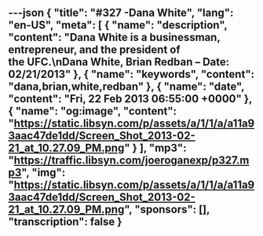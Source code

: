 ---json
{
  "title": "#327 -Dana White",
  "lang": "en-US",
  "meta": [
    {
      "name": "description",
      "content": "Dana White is a businessman, entrepreneur, and the president of the UFC.\nDana White, Brian Redban – Date: 02/21/2013"
    },
    {
      "name": "keywords",
      "content": "dana,brian,white,redban"
    },
    {
      "name": "date",
      "content": "Fri, 22 Feb 2013 06:55:00 +0000"
    },
    {
      "name": "og:image",
      "content": "https://static.libsyn.com/p/assets/a/1/1/a/a11a93aac47de1dd/Screen_Shot_2013-02-21_at_10.27.09_PM.png"
    }
  ],
  "mp3": "https://traffic.libsyn.com/joeroganexp/p327.mp3",
  "img": "https://static.libsyn.com/p/assets/a/1/1/a/a11a93aac47de1dd/Screen_Shot_2013-02-21_at_10.27.09_PM.png",
  "sponsors": [],
  "transcription": false
}
---
<episode-header />

<timemark seconds="0" />

<transcribe-call-to-action />

<episode-footer />